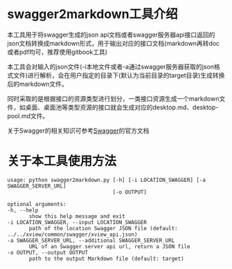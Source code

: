 
# swagger2markdown工具介绍


本工具用于将swagger生成的json api文档或者swagger服务器api接口返回的json文档转换成markdown形式，用于输出对应的接口文档(markdown再转doc或者pdf均可，推荐使用gitbook工具)

本工具会对输入的json文件(-i本地文件或者-a通过swagger服务器获取的json格式文件)进行解析，会在用户指定的目录下(默认为当前目录的target目录)生成转换后的markdown文件。

同时采取的是根据接口的资源类型进行划分，一类接口资源生成一个markdown文件，如桌面、桌面池等类型资源的接口就会生成对应的desktop.md、desktop-pool.md文件。



关于Swagger的相关知识可参考[Swagger](http://swagger.io/)的官方文档



# 关于本工具使用方法


    usage: python swagger2markdown.py [-h] [-i LOCATION_SWAGGER] [-a SWAGGER_SERVER_URL]
                                      [-o OUTPUT]

    optional arguments:
    -h, --help            
           show this help message and exit
    -i LOCATION_SWAGGER, --input LOCATION_SWAGGER
           path of the location Swagger JSON file (default: ../../xview/common/swagger/xview_api.json)
    -a SWAGGER_SERVER_URL, --additional SWAGGER_SERVER_URL
           URL of an Swagger server api url, return a JSON file
    -o OUTPUT, --output OUTPUT
           path to the output Markdown file (default: target)

